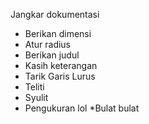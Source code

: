 Jangkar dokumentasi

* Berikan dimensi
* Atur radius
* Berikan judul
* Kasih keterangan
* Tarik Garis Lurus
* Teliti
* Syulit
* Pengukuran 
lol
*Bulat bulat
